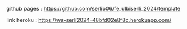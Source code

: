 github pages : https://github.com/serlip06/fe_ulbiserli_2024/template 

link heroku : https://ws-serli2024-48bfd02e8f8c.herokuapp.com/
